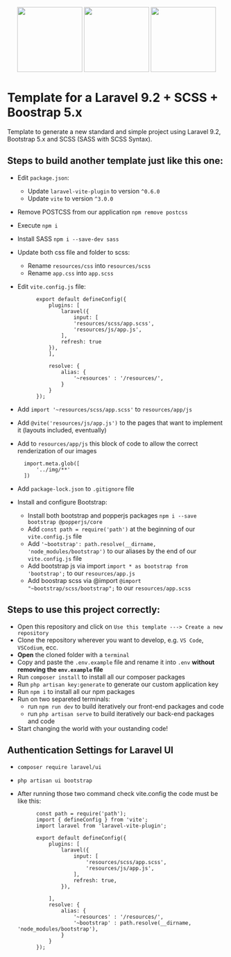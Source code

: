 <p align="center">
<a href="https://getbootstrap.com" target="_blank"><img src="https://miro.medium.com/v2/resize:fit:400/1*onZhQJU7A3ab6V1sHfMRkQ.jpeg" height="150"></a>
    <a href="https://laravel.com" target="_blank"><img src="https://raw.githubusercontent.com/laravel/art/master/logo-lockup/5%20SVG/2%20CMYK/1%20Full%20Color/laravel-logolockup-cmyk-red.svg" height="150"></a>
<a href="https://laravel.com" target="_blank"><img src="https://upload.wikimedia.org/wikipedia/commons/thumb/9/96/Sass_Logo_Color.svg/1200px-Sass_Logo_Color.svg.png" height="150"></a>

</p>

# Template for a Laravel 9.2 + SCSS + Boostrap 5.x
Template to generate a new standard and simple project using Laravel 9.2, Bootstrap 5.x and SCSS (SASS with SCSS Syntax).

## Steps to build another template just like this one:
- Edit `package.json`:
    - Update `laravel-vite-plugin` to version `^0.6.0`
    - Update `vite` to version `^3.0.0`
- Remove POSTCSS from our application `npm remove postcss`
- Execute `npm i`
- Install SASS `npm i --save-dev sass`
- Update both css file and folder to scss:
    - Rename `resources/css` into `resources/scss`
    - Rename `app.css` into `app.scss`
- Edit `vite.config.js` file:

            export default defineConfig({
                plugins: [
                    laravel({
                        input: [
                        'resources/scss/app.scss',
                        'resources/js/app.js',
                    ],
                    refresh: true
                }),
                ],

                resolve: {
                    alias: {
                        '~resources' : '/resources/',
                    }
                }
            });
- Add `import '~resources/scss/app.scss'` to `resources/app/js`
- Add `@vite('resources/js/app.js')` to the pages that want to implement it (layouts included, eventually)
- Add to `resources/app/js` this block of code to allow the correct renderization of our images

        import.meta.glob([
            '../img/**'
        ])
- Add `package-lock.json` to `.gitignore` file
- Install and configure Bootstrap:
    - Install both bootstrap and popperjs packages `npm i --save bootstrap @popperjs/core`
    - Add `const path = require('path')` at the beginning of our `vite.config.js` file
    - Add `'~bootstrap': path.resolve(__dirname, 'node_modules/bootstrap')` to our aliases by the end of our `vite.config.js` file
    - Add bootstrap js via import `import * as bootstrap from 'bootstrap';` to our `resources/app.js`
    - Add boostrap scss via @import `@import "~bootstrap/scss/bootstrap";` to our `resources/app.scss`


## Steps to use this project correctly:
- Open this repository and click on  `Use this template ---> Create a new repository`
- Clone the repository wherever you want to develop, e.g. `VS Code`, `VSCodium`, ecc.
- **Open** the cloned folder with a `terminal`
- Copy and paste the `.env.example` file and rename it into `.env` **without removing the `env.example` file**
- Run `composer install` to install all our composer packages
- Run `php artisan key:generate` to generate our custom application key
- Run `npm i` to install all our npm packages
- Run on two separeted terminals:
    - run `npm run dev` to build iteratively our front-end packages and code
    - run `php artisan serve` to build iteratively our back-end packages and code
- Start changing the world with your oustanding code!


## Authentication Settings for Laravel UI

- `composer require laravel/ui`

- `php artisan ui bootstrap`

- After running those two command check vite.config the code must be like this:
  
            const path = require('path');
            import { defineConfig } from 'vite';
            import laravel from 'laravel-vite-plugin';

            export default defineConfig({
                plugins: [
                    laravel({
                        input: [
                            'resources/scss/app.scss',
                            'resources/js/app.js',
                        ],
                        refresh: true,
                    }),
                    
                ],
                resolve: {
                    alias: {
                        '~resources' : '/resources/',
                        '~bootstrap' : path.resolve(__dirname, 'node_modules/bootstrap'),
                    }
                }
            });


